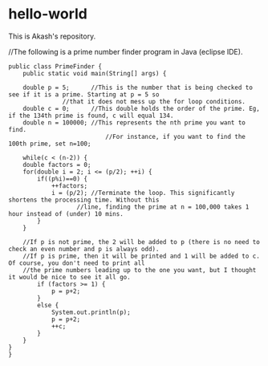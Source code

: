 # hello-world
This is Akash's repository.


//The following is a prime number finder program in Java (eclipse IDE). 


	public class PrimeFinder {
		public static void main(String[] args) {
		
		double p = 5;	   //This is the number that is being checked to see if it is a prime. Starting at p = 5 so 
				   //that it does not mess up the for loop conditions.
		double c = 0; 	   //This double holds the order of the prime. Eg, if the 134th prime is found, c will equal 134.
		double n = 100000; //This represents the nth prime you want to find. 
                       		   //For instance, if you want to find the 100th prime, set n=100; 
		
		while(c < (n-2)) {
		double factors = 0;	
		for(double i = 2; i <= (p/2); ++i) {	
			if((p%i)==0) {
				++factors;
				i = (p/2); //Terminate the loop. This significantly shortens the processing time. Without this 
					   //line, finding the prime at n = 100,000 takes 1 hour instead of (under) 10 mins. 
			}
		}
		
		//If p is not prime, the 2 will be added to p (there is no need to check an even number and p is always odd).
		//If p is prime, then it will be printed and 1 will be added to c. Of course, you don't need to print all 
		//the prime numbers leading up to the one you want, but I thought it would be nice to see it all go.  
			if (factors >= 1) {
				p = p+2;
			}
			else {	
				System.out.println(p); 	
				p = p+2;
				++c;
			}		
		}			
	}
	}
